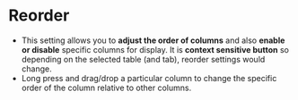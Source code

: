 # **Reorder**


- This setting allows you to **adjust the order of columns** and also **enable or disable** specific columns for display. It is **context sensitive button** so depending on the selected table (and tab), reorder settings would change.
- Long press and drag/drop a particular column to change the specific order of the column relative to other columns.


